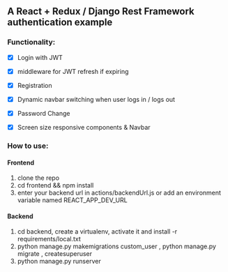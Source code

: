 ## A React + Redux / Django Rest Framework authentication example

### Functionality:

* [x] Login with JWT
* [x] middleware for JWT refresh if expiring
* [x] Registration
* [x] Dynamic navbar switching when user logs in / logs out
* [x] Password Change
* [x] Screen size responsive components & Navbar


### How to use:

#### Frontend
1. clone the repo
2. cd frontend && npm install
3. enter your backend url in actions/backendUrl.js or add an environment variable named REACT_APP_DEV_URL 
#### Backend
1. cd backend, create a virtualenv, activate it and install -r requirements/local.txt
2. python manage.py makemigrations custom_user , python manage.py migrate , createsuperuser
3. python manage.py runserver


